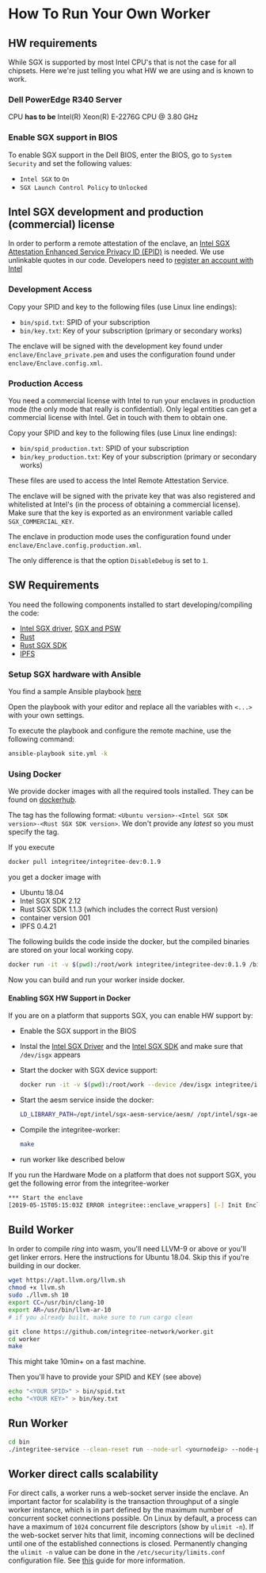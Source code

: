 # How To Run Your Own Worker

## HW requirements

While SGX is supported by most Intel CPU's that is not the case for all chipsets. Here we're just telling you what HW we are using and is known to work.

### Dell PowerEdge R340 Server

CPU **has to be** Intel(R) Xeon(R) E-2276G CPU @ 3.80 GHz

### Enable SGX support in BIOS

To enable SGX support in the Dell BIOS, enter the BIOS, go to `System Security` and set the following values:
* `Intel SGX` to `On`
* `SGX Launch Control Policy` to `Unlocked`

## Intel SGX development and production (commercial) license

In order to perform a remote attestation of the enclave, an [Intel SGX Attestation Enhanced Service Privacy ID (EPID)](https://api.portal.trustedservices.intel.com/EPID-attestation) is needed. We use unlinkable quotes in our code. Developers need to [register an account with Intel](https://api.portal.trustedservices.intel.com/EPID-attestation)

### Development Access

Copy your SPID and key to the following files (use Linux line endings):

* `bin/spid.txt`: SPID of your subscription
* `bin/key.txt`: Key of your subscription (primary or secondary works)

The enclave will be signed with the development key found under `enclave/Enclave_private.pem` and uses the configuration found under `enclave/Enclave.config.xml`.

### Production Access

You need a commercial license with Intel to run your enclaves in production mode (the only mode that really is confidential). Only legal entities can get a commercial license with Intel. Get in touch with them to obtain one.

Copy your SPID and key to the following files (use Linux line endings):

* `bin/spid_production.txt`: SPID of your subscription
* `bin/key_production.txt`: Key of your subscription (primary or secondary works)

These files are used to access the Intel Remote Attestation Service.

The enclave will be signed with the private key that was also registered and whitelisted at Intel's (in the process of obtaining a commercial license). Make sure that the key is exported as an environment variable called `SGX_COMMERCIAL_KEY`.

The enclave in production mode uses the configuration found under `enclave/Enclave.config.production.xml`.

The only difference is that the option `DisableDebug` is set to `1`.

## SW Requirements

You need the following components installed to start developing/compiling the code:

* [Intel SGX driver](https://github.com/intel/linux-sgx-driver), [SGX and PSW](https://github.com/intel/linux-sgx)
* [Rust](https://www.rust-lang.org/)
* [Rust SGX SDK](https://github.com/apache/incubator-teaclave-sgx-sdk)
* [IPFS](https://ipfs.io/)

### Setup SGX hardware with Ansible

You find a sample Ansible playbook [here](https://github.com/scs/intel_sgx_setup)

Open the playbook with your editor and replace all the variables with `<...>` with your own settings.

To execute the playbook and configure the remote machine, use the following command:

```bash
ansible-playbook site.yml -k
```

### Using Docker
We provide docker images with all the required tools installed. They can be found on [dockerhub](https://hub.docker.com/r/integritee/integritee-dev/tags).

The tag has the following format: `<Ubuntu version>-<Intel SGX SDK version>-<Rust SGX SDK version>`. We don't provide any *latest* so you must specify the tag.

If you execute

```bash
docker pull integritee/integritee-dev:0.1.9
```

you get a docker image with

* Ubuntu 18.04
* Intel SGX SDK 2.12
* Rust SGX SDK 1.1.3 (which includes the correct Rust version)
* container version 001
* IPFS 0.4.21

The following builds the code inside the docker, but the compiled binaries are stored on your local working copy.

```bash
docker run -it -v $(pwd):/root/work integritee/integritee-dev:0.1.9 /bin/bash
```

Now you can build and run your worker inside docker.

#### Enabling SGX HW Support in Docker

If you are on a platform that supports SGX, you can enable HW support by:

* Enable the SGX support in the BIOS
* Instal the [Intel SGX Driver](https://github.com/intel/linux-sgx-driver) and the [Intel SGX SDK](https://github.com/intel/linux-sgx) and make sure that `/dev/isgx` appears
* Start the docker with SGX device support:

  ```bash
  docker run -it -v $(pwd):/root/work --device /dev/isgx integritee/integritee-dev:0.1.9 /bin/bash
  ```

* Start the aesm service inside the docker:

  ```bash
  LD_LIBRARY_PATH=/opt/intel/sgx-aesm-service/aesm/ /opt/intel/sgx-aesm-service/aesm/aesm_service &
  ```

* Compile the integritee-worker:

  ```bash
  make
  ```

* run worker like described below

If you run the Hardware Mode on a platform that does not support SGX, you get the following error from the integritee-worker

```bash
*** Start the enclave
[2019-05-15T05:15:03Z ERROR integritee::enclave_wrappers] [-] Init Enclave Failed SGX_ERROR_NO_DEVICE!
```

## Build Worker

In order to compile *ring* into wasm, you'll need LLVM-9 or above or you'll get linker errors. Here the instructions for Ubuntu 18.04. Skip this if you're building in our docker.

```bash
wget https://apt.llvm.org/llvm.sh
chmod +x llvm.sh
sudo ./llvm.sh 10
export CC=/usr/bin/clang-10
export AR=/usr/bin/llvm-ar-10
# if you already built, make sure to run cargo clean
```

```bash
git clone https://github.com/integritee-network/worker.git
cd worker
make
```

This might take 10min+ on a fast machine.

Then you'll have to provide your SPID and KEY (see above)

```bash
echo "<YOUR SPID>" > bin/spid.txt
echo "<YOUR KEY>" > bin/key.txt
```

## Run Worker

```bash
cd bin
./integritee-service --clean-reset run --node-url <yournodeip> --node-port <port>
```

## Worker direct calls scalability

For direct calls, a worker runs a web-socket server inside the enclave. An important factor for scalability is the transaction throughput of a single worker instance, which is in part defined by the maximum number of concurrent socket connections possible. On Linux by default, a process can have a maximum of `1024` concurrent file descriptors (show by `ulimit -n`).
If the web-socket server hits that limit, incoming connections will be declined until one of the established connections is closed. Permanently changing the `ulimit -n` value can be done in the `/etc/security/limits.conf` configuration file. See [this](https://linuxhint.com/permanently_set_ulimit_value/) guide for more information.
